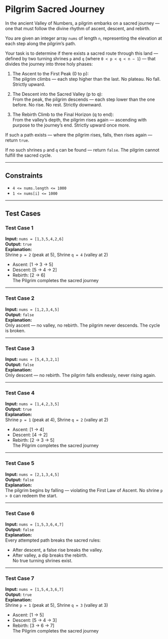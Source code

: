 # Pilgrim Sacred Journey

In the ancient Valley of Numbers, a pilgrim embarks on a sacred journey — one that must follow the divine rhythm of ascent, descent, and rebirth.

You are given an integer array `nums` of length `n`, representing the elevation at each step along the pilgrim’s path.

Your task is to determine if there exists a sacred route through this land — defined by two turning shrines `p` and `q` (where `0 < p < q < n − 1`) — that divides the journey into three holy phases:

1. The Ascent to the First Peak (0 to p):  
   The pilgrim climbs — each step higher than the last. No plateau. No fall. Strictly upward.

2. The Descent into the Sacred Valley (p to q):  
   From the peak, the pilgrim descends — each step lower than the one before. No rise. No rest. Strictly downward.

3. The Rebirth Climb to the Final Horizon (q to end):  
   From the valley’s depth, the pilgrim rises again — ascending with purpose to the journey’s end. Strictly upward once more.

If such a path exists — where the pilgrim rises, falls, then rises again — return `true`. 

If no such shrines `p` and `q` can be found — return `false`. The pilgrim cannot fulfill the sacred cycle.

---

## Constraints

- `4 <= nums.length <= 1000`
- `1 <= nums[i] <= 1000`

---

## Test Cases

### Test Case 1
**Input:** `nums = [1,3,5,4,2,6]`  
**Output:** `true`  
**Explanation:**  
Shrine `p = 2` (peak at 5), Shrine `q = 4` (valley at 2)  
- Ascent: [1 → 3 → 5]  
- Descent: [5 → 4 → 2]  
- Rebirth: [2 → 6]  
The Pilgrim completes the sacred journey



---

### Test Case 2
**Input:** `nums = [1,2,3,4,5]`  
**Output:** `false`  
**Explanation:**  
Only ascent — no valley, no rebirth. The pilgrim never descends. The cycle is broken.

---

### Test Case 3
**Input:** `nums = [5,4,3,2,1]`  
**Output:** `false`  
**Explanation:**  
Only descent — no rebirth. The pilgrim falls endlessly, never rising again.

---

### Test Case 4
**Input:** `nums = [1,4,2,3,5]`  
**Output:** `true`  
**Explanation:**  
Shrine `p = 1` (peak at 4), Shrine `q = 2` (valley at 2)  
- Ascent: [1 → 4]  
- Descent: [4 → 2]  
- Rebirth: [2 → 3 → 5]  
The Pilgrim completes the sacred journey


---

### Test Case 5
**Input:** `nums = [2,1,3,4,5]`  
**Output:** `false`  
**Explanation:**  
The pilgrim begins by falling — violating the First Law of Ascent. No shrine `p > 0` can redeem the start.

---

### Test Case 6
**Input:** `nums = [1,5,3,6,4,7]`  
**Output:** `false`  
**Explanation:**  
Every attempted path breaks the sacred rules:  
- After descent, a false rise breaks the valley.  
- After valley, a dip breaks the rebirth.  
No true turning shrines exist.

---

### Test Case 7
**Input:** `nums = [1,5,4,3,6,7]`  
**Output:** `true`  
**Explanation:**  
Shrine `p = 1` (peak at 5), Shrine `q = 3` (valley at 3)  
- Ascent: [1 → 5]  
- Descent: [5 → 4 → 3]  
- Rebirth: [3 → 6 → 7]  
The Pilgrim completes the sacred journey
